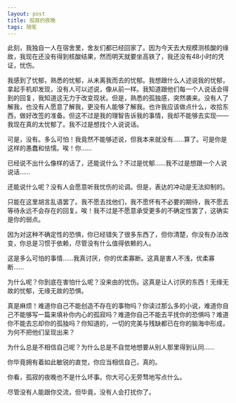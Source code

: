 ```yaml
---
layout: post
title: 孤寂的夜晚
tags: 随笔
---
```


此刻，我独自一人在宿舍里，舍友们都已经回家了。因为今天去大规模测核酸的缘故，我现在还没有得到核酸结果，然而明天就要坐高铁了，我还没有48小时的凭证，忧伤。

我感到了忧郁，熟悉的忧郁，从未离我而去的忧郁。我想跟什么人述说我的忧郁，拿起手机却发现，没有人可以述说，像从前一样。我知道跟他们每一个人说话会得到的回复，我知道这无力于改变现状。但是，熟悉的孤独感，突然袭来。没有人了解我，也没有人愿意了解我，更没有人能够了解我。也许我应该做点什么，收拾东西，做好改签的准备。但这不过是我的理智告诉我的事情，我却不能够去实现——我现在真的太忧郁了。我不过是想找个人说说话。

可是，没有。多么可怕！我竟然不能够述说，但我本来就没有......算了。可是你是这样的愚蠢和怯懦。唉！你......

已经说不出什么像样的话了，还能说什么？不过是忧郁......我不过是想跟一个人说说话......

还能说什么呢？没有人会愿意听我忧伤的论调。但是，表达的冲动是无法抑制的。

只能在这里胡言乱语罢了。我不愿去找他们，我不愿怀有不必要的期待，我不愿去等待永远不会存在的回复。唉！我不过是不愿意承受更多的不确定性罢了，这确实是你的弱点。

因为对这种不确定性的恐惧，你已经错失了很多东西了，但你清楚，你没有办法改变，你总是习惯于依赖，尽管没有什么值得依赖的人。

这是多么可怕的事情......我真讨厌，你的优柔寡断。这真是害人不浅，优柔寡断......

为什么呢？你到底在害怕什么呢？没来由的忧伤。这真是让人讨厌的东西！无缘无故的忧郁，无缘无故的恐惧。

真是麻烦！难道你自己不能创造不存在的事物吗？你读过那么多的小说，难道你自己不能够写一篇来填补你内心的孤寂吗？难道你自己不能去平抚你的恐惧吗？难道你不能去忘却你的孤独吗？你知道的，一切的完美与残缺都已在你的脑海中形成，为何不把他们呈现出来？

为什么总是不相信自己呢？为什么总是不自觉地想要从别人那里得到认同......

你毕竟拥有着如此敏锐的直觉，你应当相信自己，真的。

你看，孤寂的夜晚也不是什么坏事。你大可心无旁骛地写点什么。

尽管没有人能跟你交流，但毕竟，没有人会打扰你了。
